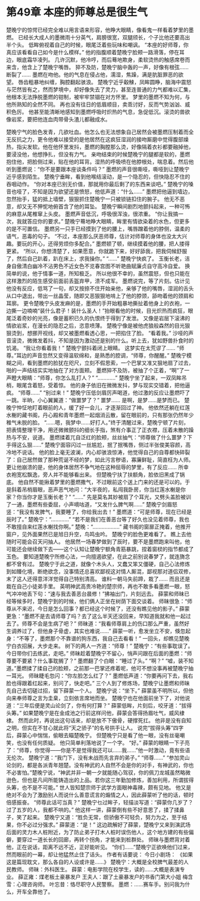 # 第49章 本座的师尊总是很生气
楚晚宁的惊愕已经完全难以用言语来形容，他睁大眼睛，像看鬼一样看着梦里的墨燃。
已经长大成人的墨微雨十分英气，肩膀很宽，双腿颀长，个子比他还要高出半个头。
低眸俯视着自己的时候，眼尾泛着些玩味和嘲讽。
“本座的好师尊，你真应该看看自己如今是什么模样。”
他的指腹顺着楚晚宁脸颊一路滑落，停在耳边，眼底霜华凌列。
几许沉默，他冷哼，而后蓦地欺身，柔软烫热的触感席卷而来含，他含上了楚晚宁嘴唇。
猝不及防，楚晚宁脑中轰的一声，好像有根弦……断裂了……
墨燃在吻他。他的气息在侵占他，濡湿，焦躁，满是肮脏罪恶的欲望。
唇齿粗暴地纠缠，胸腔翻起骇浪。
楚晚宁近乎觳觫，凤眸圆睁，脑海中震怒与茫然皆有之，然而梦境中，却好像失去了灵力，甚至连普通的力气都难以汇集，他根本无法挣脱墨燃的钳制，被牢牢禁锢在对方怀里。
梦里的墨燃不知为何，与他所熟知的全然不同。
再也没有往日的低眉顺目，卖乖讨好，反而气势汹汹、威积色厉。
他甚至能清晰地感知到墨燃呼吸时炽热的气息，急促低沉。滚烫的兽欲像岩浆，要把他连血肉带骨头渣儿都融成水。

楚晚宁气的脸色发青，几欲吐血。他怎么也无法想象自己居然会被墨燃压制着而全无反抗之力，更令他难以接受的是他居然在这疯狂湿润的接吻厮磨中觉得腹部燥热，指尖发软。他在他怀里发抖，墨燃的胸膛那么烫，好像隔着衣衫都要融掉他，要浸没他，他想挣扎，但没有力气。
亲吻结束的时候楚晚宁的腿都是软的，墨燃抱住他，把脸侧过来，贴在他的耳背。湿热的呼吸喷在他脖根处，喘息着。然后他听到墨燃说：“你不是要跟本座谈条件吗？”
墨燃的声音很嘶哑，嘶哑到让楚晚宁近乎感到陌生。
楚晚宁垂眸，看到他喉结滚动，是一个隐忍的，但快隐忍不住的吞咽动作。
“你对本座已别无价值，那就用你最后剩了的东西来谈吧。”
楚晚宁的嗓音也哑了，不知是因为欲望还是愤怒，他低声道：“什么……”
墨燃把他逼到墙边，忽然抬手，猛的抵上墙壁，狠狠抓住楚晚宁一只被锁链扣住的腕子。
他无不恶意，却又无不狎怩地俯首含了他的耳坠。
楚晚宁瞬间剧烈地颤抖起来，一种可怖的麻意从尾椎窜上头皮。
墨燃声音低沉，呼吸很浑浊，很浓重。
“你让我搞一次，我就答应你的要求。”
楚晚宁蓦地睁大眼睛，眸里有情欲染着的水色，但更多的是不可置信。
墨燃另一只手已经摸到了他的腰上，嘴唇蹭着他的脖侧，温柔的语气，恶毒的句子。
“不过，本座那么厌恶师尊，估计对师尊的身体也没太大兴趣。要玩的开心，还得劳烦你多配合。”
墨燃顿了顿，继续摸着他的腰，把人搂得更紧。
“所以，你想清楚了，如果愿意，你就跪下来，好好舔我，把我伺候舒服了，然后自己趴着，趴在床上，求我操你。”
“……”
楚晚宁快疯了。
玉衡长老，洁身自傲清白幽冷不沾男色不近女色不览春宫图不听艳曲赋廉贞自守高冷自爱。
换简单的说，他于情事一道，所知极乏。
所以他很不幸的，虽然震怒，但也只能在这样激烈的陌生感受前面前丢盔弃甲，溃不成军。
墨燃说完，等了片刻。估计见他没有反应，低骂了一句，却又按捺不住开始亲他，亲够了他的嘴唇，湿润的舌头从口中退出，带出一丝晶莹，随即又恶狠狠地啃上了他的脖颈，舔吻着他的颈肩和耳廓。
更令楚晚宁头皮发麻的是，墨燃的手开始粗暴地撕扯着他身上的衣袍，一边撕一边喃喃“装什么君子！装什么圣人！”抬眼看他的时候，目光炽热而疯狂，眼尾泛着奇妙的光亮，像是蓄积已久的仇恨终于得到了发泄。
又像是岩层下滚沸的情欲岩浆，在漫长的隐忍之后，恣意喷薄。
楚晚宁像是被他虎狼般森然的目光狠狠烫到，想挪开视线，却又被墨燃看透心思，一把掐住了脸。
“看着我。”
沙哑的声音滚烫，微微发着抖，不知是因为激动还是别的什么。听上去，犹如野兽扑食时的饥渴。
“我让你看着我！”
楚晚宁颤抖着闭上眼睛。
这梦实在太荒谬了……
“师尊。”耳边的声音忽然又变得温软绵和，是熟悉的腔调，“师尊，你醒醒。”
楚晚宁模糊之间，看到墨燃的脸犹在咫尺，立刻不假思索，一个巴掌又准又狠地扇了过去，啪的一声结结实实地抽在了对方面颊。
墨燃猝不及防，被抽了个正着，“啊”了一声瞪大眼睛：“师尊，你怎么乱打人？”
“…………”
楚晚宁坐了起来，一双凤眸吊梢，眼尾含着怒，受着惊。
他的身子依旧在微微发抖，梦与现实交错着，把他逼疯。
“师尊……”
“别过来！”
楚晚宁压低剑眉厉声喝道，他过激的反应让墨燃吓了一跳。半晌，小心翼翼道：“做噩梦了？”
噩梦……
是啊，是梦……是梦而已。
楚晚宁忡怔地盯着眼前的人，缓了好一会儿，才逐渐回过了神。
他依然还躺在红莲水榭的藏书阁，丹心殿和青年墨燃一起烟消云散，留在眼前的，只有那张仍然年少稚气未脱的脸。
“……嗯，我梦中……好打人。”终于清醒过来，楚晚宁顿了片刻，把表情整理干净，用还微微颤抖的细长手指，煞有介事正了正衣襟，压着未散的躁热与不安，说道。
墨燃揉着兀自泛红的脸颊，丝丝抽气：“师尊做了什么噩梦？下手得这么狠……”
楚晚宁面容闪过一丝尴尬，抿了抿嘴唇，侧过半张俊美容颜，高冷地不说话。
他的脸上毫无波澜，内心却骇浪惊涛，他觉得自己的自尊都快碎裂了：自己居然做了那种荒诞不经的梦，如此污言秽语，寡廉鲜耻，简直枉为人师。
更让他崩溃的是，他的身体居然不争气地在这种屈辱的梦里，有了反应……
所幸衣袍宽松飘逸，旁人并不能够看出来。
但楚晚宁扶了扶额角，脸依旧黑成了锅底。
他自然不能揪着梦里的墨燃撒气，不过眼前这个送上门来的还是可以的。于是斜着吊梢眉眼，恶声恶气地问：“大半夜的，私闯我卧房，你当红莲水榭是你家？你当你才是玉衡长老？”
“……”
先是莫名其妙被扇了个耳光，又劈头盖脸被训了一通，墨燃有些委屈，小声嘀咕道，“又发什么脾气啊……”
楚晚宁剑眉怒竖：“我没有发脾气，我要睡了，你给我出去！”
墨燃道：“可是师尊，现在已经是辰时了。”
楚晚宁：“…………”
“若不是我们在善恶台等了好久也没见着师尊，我也不敢擅自来红莲水榭找你啊。”
楚晚：“………………”
藏书阁的窗扉正掩着，他推开窗户，见外面果然已是旭日升空，鸟鸣虫吟。
楚晚宁的脸色更难看了。
瞧上去他随时可能会召天问抽人。
他居然一场春梦做到了辰时，要不是墨燃跑来叫他，他可能还会继续做下去——这个认知让楚晚宁额角青筋暴跳，捏着窗棂的指节都成了玉色。
要知道楚晚宁所修心法，一向擅遏欲望，在此之前别说春梦了，就连旖念都不曾有过。
楚晚宁于此之道，就像个木头人，又蠢又笨又僵硬，自己心法修炼到如臻化境，断绝欲念，没事情还总喜欢鄙视这对情人厮混，鄙视那对道侣双修，末了这人还得意洋洋觉得自己特别清高。
谁料一朝马失前蹄，栽了……
而且还是栽在自己小徒弟手里。
英明神武高贵冷艳的楚宗师，再也不敢多看墨燃一眼，怒气冲冲地丢下句：“速与我去善恶台晨修！”拂袖出门，片刻远去。
薛蒙和师昧已经等候多时，楚晚宁到的时候，他们俩人正坐在树荫下面交谈着。
师昧很急：“师尊从不来迟，今日是怎么回事？都已经这个时候了，还没有瞧见他的影子。”
薛蒙更急：“墨燃不是去请师尊了吗？去了这么半天还没回来，早知道我就和他一起过去了。师尊不会是生病了吧？”
师昧道：“我看师尊肩上的伤口那么严重，虽然好生调养过了，但他身子骨虚，其实也难说……”
薛蒙一听，愈发坐立不安，倏忽起身：“不等了，墨燃那个不靠谱的狗东西，我自己去看看！”
一回头，却瞧见楚晚宁白衣招展，大步走来。
树下的两人一齐道：“师尊！”
楚晚宁：“有些事耽误了。今日带你们去练武，走吧。”
师昧趁着楚晚宁不留心，悄声问跟在后面的墨燃：“师尊要不要紧？什么事耽搁了？”
墨燃翻了个白眼：“睡过了头。”
“啊？”
“嘘，装不知道。”墨燃揉了揉自己的脸颊，之前那一巴掌还疼着呢，他可不想没事再被楚晚宁抽一耳光。
师昧睫毛忽闪：“你左脸怎么红了？”
墨燃低声道：“你要再问下去，我右脸也得跟着红起来，别问了，快走吧。”
三个人到了修炼场，楚晚宁让墨燃和师昧先自己去切磋过招，留下薛蒙一个人。
楚晚宁说：“坐下。”
薛蒙虽不明所以，但他向来奉师尊之言为圭臬，立刻依言席地而坐。
楚晚宁也在他面前坐下了，对他说道：“三年后便是灵山论剑了，你有何打算？”
薛蒙低眸，片刻后，咬牙道：“拔得头筹。”
如果楚晚宁是在金成池之行前这样问他，薛蒙会答得扬眉吐气，威风棣棣。
然而此时，再说出这句话来，却是放不下傲骨，硬撑死扛。
他非是没有自知之明，但实在不甘心就此将“天之骄子”的名号拱手让人。
说完“拔得头筹”四字后，薛蒙心中惴惴，偷眼去瞄楚晚宁。
但楚晚宁只是看了他一眼，没有丝毫嘲笑，也没有任何质疑。
他只简单利落地说了一个字。
“好。”
薛蒙的眼睛一下子亮了：“师尊，你觉得——你是不是觉得我还可以……我……”他一时激动，竟有些语无伦次。
楚晚宁道：“我门下，没有未战而先言弃的弟子。”
“师尊……”
“参加灵山论剑的，都是各派青年翘楚。没有神武的人自然不会是你的对手，有神武的，你也不必害怕。”楚晚宁说，“神武并非一朝一夕就能随心驾驭，你的佩刀龙城虽然略微逊色，但也是凡间所能铸造出的上品。若你这三年勤加修炼，善加利用，所谓拔得头筹，也不是不可能。”
世人皆知楚宗师于武学方面眼神毒辣，颇有见地。
他又是绝对不会为了激励别人而说什么善意谎言的煽情之人，因此薛蒙听了他的话，顿时倍感振奋。
“师尊此话可当真？”
楚晚宁乜过眸子，轻描淡写道：“薛蒙你几岁了？过了五岁的人，我都不哄的。”
他这样一讲，薛蒙倒有些不好意思了，揉了揉鼻子，笑了起来。
楚晚宁又道：“胜负无常，但骄傲不可轻负，努力为之，至于结果，你不必过分强求。”
薛蒙道：“是！”
这边疏解好了薛蒙，楚晚宁又来到演武场后面的灵力木人桩附近，为了防止弟子打木人桩时误伤他人，这个地方建的有些偏僻，要穿过一道长长的回廊，再转个拐角，才能来到桩群处。
师昧与墨燃背对着他，正在说话，距离不远不近，正好能听见。
“你们……”楚晚宁正欲唤他们过来，然而眼前的一幕，却让他猛然止住了话头。
作者有话要说：
今日小剧场：
《如果这是篇现耽文，那么各自的人设或许是……》
楚晚宁：大概是全校脾气最差的人民教师。
师昧：外科医生。
薛蒙：电影学院在校学生，读的……大概是表演专业。
薛正雍：煤老板土豪暴发户
王夫人：跟了土豪暴发户的书香门第大小姐
梅含雪：心理咨询师。
叶忘昔：恪尽职守人民警察。
墨燃：……赛车手。别问我为什么，开车全靠他了。
